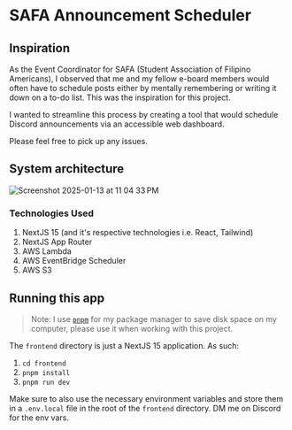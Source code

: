 # SAFA Announcement Scheduler

## Inspiration

As the Event Coordinator for SAFA (Student Association of Filipino Americans), I observed that me and my fellow e-board members would often have to schedule posts either by mentally remembering or writing it down on a to-do list. This was the inspiration for this project.

I wanted to streamline this process by creating a tool that would schedule Discord announcements via an accessible web dashboard.

Please feel free to pick up any issues.

## System architecture
![Screenshot 2025-01-13 at 11 04 33 PM](https://github.com/user-attachments/assets/84c72c21-d924-4429-8911-d9383774441f)

### Technologies Used
1. NextJS 15 (and it's respective technologies i.e. React, Tailwind)
2. NextJS App Router
3. AWS Lambda
4. AWS EventBridge Scheduler
5. AWS S3

## Running this app

> Note: I use [`pnpm`](https://pnpm.io/installation) for my package manager to save disk space on my computer, please use it when working with this project.

The `frontend` directory is just a NextJS 15 application. As such:

1. `cd frontend`
2. `pnpm install`
3. `pnpm run dev`

Make sure to also use the necessary environment variables and store them in a `.env.local` file in the root  of the `frontend` directory. DM me on Discord for the env vars.

